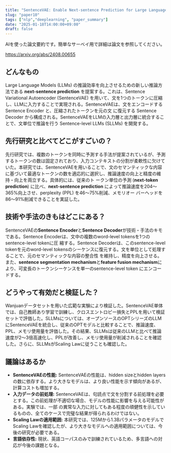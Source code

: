 ```yaml
---
title: "SentenceVAE: Enable Next-sentence Prediction for Large Language Models with Faster Speed, Higher Accuracy and Longer Context (AI論文要約)"
slug: "paper10"
tags: ["nlp","deeplearning", "paper_summary"]
date: "2025-01-18T14:00:00+09:00"
draft: false
---
```


AIを使った論文要約です。簡単なサーベイ用で詳細は論文を参照してください。

https://arxiv.org/abs/2408.00655

## どんなもの

Large Language Models (LLMs) の推論効率を向上させるための新しい推論方法である **next-sentence prediction** を提案する。これは、Sentence Variational Autoencoder (SentenceVAE) を用いて、文を1つのトークンに圧縮し、LLMに入力することで実現される。SentenceVAEは、文をエンコードする Sentence Encoder と、圧縮されたトークンを元の文 に復元する Sentence Decoder から構成される。SentenceVAEをLLMの入力層と出力層に統合することで、文単位で推論を行う Sentence-level LLMs (SLLMs) を開発する。


## 先行研究と比べてどこがすごいの？

先行研究では、複数のトークンを同時に予測する手法が提案されているが、予測するトークンの数は固定されており、入力コンテキストの分割が柔軟性に欠けていた。本研究では、SentenceVAEを用いることで、文のセマンティックな内容に基づいて最適なトークンの数を適応的に選択し、推論速度の向上と精度の維持・向上を両立する。具体的には、従来のト ークン単位の予測 (**next-token prediction**) に比べ、**next-sentence prediction** によって推論速度を204～365%向上させ、perplexity (PPL) を46～75%削減、メモリオー バーヘッドを86～91%削減できることを実証した。


## 技術や手法のきもはどこにある？

SentenceVAEの**Sentence Encoder**と**Sentence Decoder**が技術・手法のキモである。Sentence Encoderは、文中の複数のword-level tokensを1つのsentence-level tokenに圧 縮する。Sentence Decoderは、このsentence-level tokenを元のword-level tokensのシーケンスに復元する。文を単位として処理することで、元のセマンティックな内容の整合性 を維持し、精度を向上させる。また、**sentence segmentation mechanism**と**feature fusion mechanism**により、可変長のトークンシーケンスを単一のsentence-level token にエンコードする。


## どうやって有効だと検証した？

Wanjuanデータセットを用いた広範な実験により検証した。SentenceVAE単体では、自己教師あり学習で訓練し、クロスエントロピー損失とPPLを用いて検証セットで評価した。SLLMsについては、オープンソースのOPTシリーズのLLMにSentenceVAEを統合し、従来のOPTモデルと比較することで、推論速度、PPL、メモリ使用量を評価した。その結果、SLLMsは従来のLLMと比べて推論速度が2～3倍高速化し、PPLが改善し、メモリ使用量が削減されることを確認した。さらに、SLLMsがScaling Lawに従うことも確認した。


## 議論はあるか

* **SentenceVAEの性能:** SentenceVAEの性能は、hidden sizeとhidden layersの数に依存する。より大きなモデルは、より良い性能を示す傾向があるが、計算コストも増加する。
* **入力データの前処理:** SentenceVAEは、句読点で文を分割する前処理を必要とする。この前処理が不適切な場合、モデルの性能に影響を与える可能性がある。実験では、一部 の異常な入力に対してもある程度の頑健性を示しているものの、全てのケースで完璧な結果が得られるわけではない。
* **Scaling Lawの適用範囲:** 本研究では、125Mから1.3BパラメータのモデルでScaling Lawを確認したが、より大きなモデルへの適用範囲については、今後の研究が必要である。
* **言語依存性:** 現状、英語コーパスのみで訓練されているため、多言語への対応が今後の課題となる。
